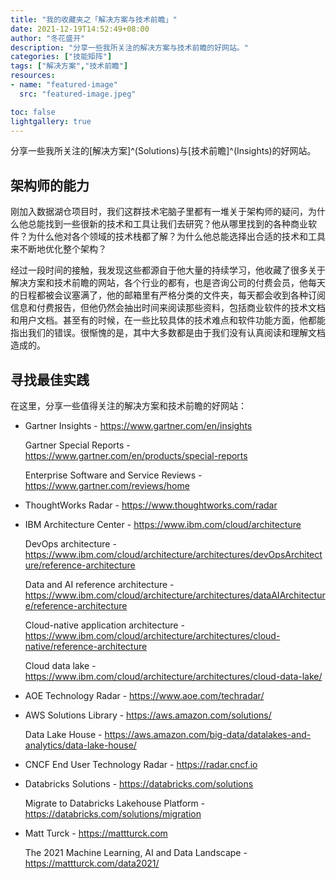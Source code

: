```yaml
---
title: "我的收藏夹之「解决方案与技术前瞻」"
date: 2021-12-19T14:52:49+08:00
author: "冬花盛开"
description: "分享一些我所关注的解决方案与技术前瞻的好网站。"
categories: ["技能矩阵"]
tags: ["解决方案","技术前瞻"]
resources:
- name: "featured-image"
  src: "featured-image.jpeg"

toc: false
lightgallery: true
---
```


分享一些我所关注的[解决方案]^(Solutions)与[技术前瞻]^(Insights)的好网站。

<!--more-->

## 架构师的能力

刚加入数据湖仓项目时，我们这群技术宅脑子里都有一堆关于架构师的疑问，为什么他总能找到一些很新的技术和工具让我们去研究？他从哪里找到的各种商业软件？为什么他对各个领域的技术栈都了解？为什么他总能选择出合适的技术和工具来不断地优化整个架构？

经过一段时间的接触，我发现这些都源自于他大量的持续学习，他收藏了很多关于解决方案和技术前瞻的网站，各个行业的都有，也是咨询公司的付费会员，他每天的日程都被会议塞满了，他的邮箱里有严格分类的文件夹，每天都会收到各种订阅信息和付费报告，但他仍然会抽出时间来阅读那些资料，包括商业软件的技术文档和用户文档。甚至有的时候，在一些比较具体的技术难点和软件功能方面，他都能指出我们的错误。很惭愧的是，其中大多数都是由于我们没有认真阅读和理解文档造成的。

## 寻找最佳实践

在这里，分享一些值得关注的解决方案和技术前瞻的好网站：

+ Gartner Insights - https://www.gartner.com/en/insights

   Gartner Special Reports - https://www.gartner.com/en/products/special-reports

   Enterprise Software and Service Reviews - https://www.gartner.com/reviews/home

+ ThoughtWorks Radar - https://www.thoughtworks.com/radar

+ IBM Architecture Center - https://www.ibm.com/cloud/architecture
   
   DevOps architecture - https://www.ibm.com/cloud/architecture/architectures/devOpsArchitecture/reference-architecture

   Data and AI reference architecture - https://www.ibm.com/cloud/architecture/architectures/dataAIArchitecture/reference-architecture

   Cloud-native application architecture - https://www.ibm.com/cloud/architecture/architectures/cloud-native/reference-architecture

   Cloud data lake - https://www.ibm.com/cloud/architecture/architectures/cloud-data-lake/

+ AOE Technology Radar - https://www.aoe.com/techradar/

+ AWS Solutions Library - https://aws.amazon.com/solutions/

   Data Lake House - https://aws.amazon.com/big-data/datalakes-and-analytics/data-lake-house/

+ CNCF End User Technology Radar - https://radar.cncf.io

+ Databricks Solutions - https://databricks.com/solutions
   
   Migrate to Databricks Lakehouse Platform - https://databricks.com/solutions/migration

+ Matt Turck - https://mattturck.com

   The 2021 Machine Learning, AI and Data Landscape - https://mattturck.com/data2021/
